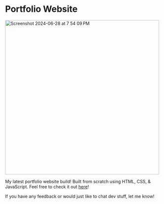 # Portfolio Website

<img width="500" alt="Screenshot 2024-06-28 at 7 54 09 PM" src="https://mattwheeler-dev.com">

<p>My latest portfolio website build! Built from scratch using HTML, CSS, & JavaScript. Feel free to check it out <a href="mattwheeler-dev.com" target="_blank">here</a>!</p>

<p>If you have any feedback or would just like to chat dev stuff, let me know!</p>
